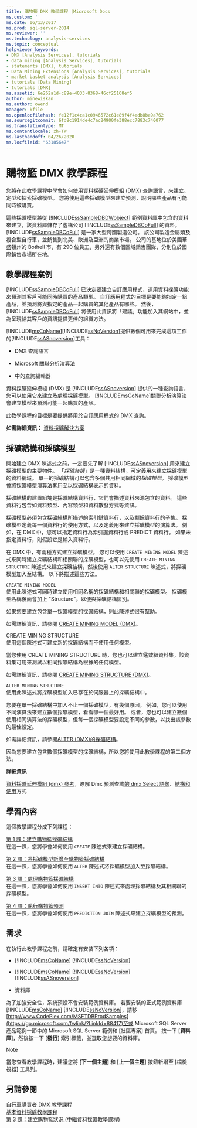 ```yaml
---
title: 購物籃 DMX 教學課程 |Microsoft Docs
ms.custom: ''
ms.date: 06/13/2017
ms.prod: sql-server-2014
ms.reviewer: ''
ms.technology: analysis-services
ms.topic: conceptual
helpviewer_keywords:
- DMX [Analysis Services], tutorials
- data mining [Analysis Services], tutorials
- statements [DMX], tutorials
- Data Mining Extensions [Analysis Services], tutorials
- market basket analysis [Analysis Services]
- tutorials [Data Mining]
- tutorials [DMX]
ms.assetid: 6e262a1d-c89e-4033-8368-46cf25168ef5
author: minewiskan
ms.author: owend
manager: kfile
ms.openlocfilehash: fe12f1c4ca1c0946572c61e89f4f4edb8ba9a762
ms.sourcegitcommit: 6fd8c1914de4c7ac24900fe388ecc7883c740077
ms.translationtype: MT
ms.contentlocale: zh-TW
ms.lasthandoff: 04/26/2020
ms.locfileid: "63185647"
---
```

# <a name="market-basket-dmx-tutorial"></a>購物籃 DMX 教學課程
  您將在此教學課程中學會如何使用資料採礦延伸模組 (DMX) 查詢語言，來建立、定型和探索採礦模型。 您將使用這些採礦模型來建立預測，說明哪些產品有可能同時被購買。  
  
 這些採礦模型將從 [!INCLUDE[ssSampleDBDWobject](../includes/sssampledbdwobject-md.md)] 範例資料庫中包含的資料來建立，該資料庫儲存了虛構公司 [!INCLUDE[ssSampleDBCoFull](../includes/sssampledbcofull-md.md)] 的資料。 [!INCLUDE[ssSampleDBCoFull](../includes/sssampledbcofull-md.md)] 是一家大型跨國製造公司。 該公司製造金屬類及複合型自行車，並銷售到北美、歐洲及亞洲的商業市場。 公司的基地位於美國華盛頓州的 Bothell 市，有 290 位員工，另外還有數個區域銷售團隊，分別位於國際銷售市場所在地。  
  
## <a name="tutorial-scenario"></a>教學課程案例  
 [!INCLUDE[ssSampleDBCoFull](../includes/sssampledbcofull-md.md)] 已決定要建立自訂應用程式，運用資料採礦功能來預測其客戶可能同時購買的產品類型。 自訂應用程式的目標是要能夠指定一組產品，並預測將與指定的產品一起購買的其他產品有哪些。 然後，[!INCLUDE[ssSampleDBCoFull](../includes/sssampledbcofull-md.md)] 將使用此資訊將「建議」功能加入其網站中，並為呈現給其客戶的資訊提供更佳的組織方法。  
  
 [!INCLUDE[msCoName](../includes/msconame-md.md)][!INCLUDE[ssNoVersion](../includes/ssnoversion-md.md)]提供數個可用來完成這項工作的[!INCLUDE[ssASnoversion](../includes/ssasnoversion-md.md)]工具：  
  
-   DMX 查詢語言  
  
-   [Microsoft 關聯分析演算法](../../2014/analysis-services/data-mining/microsoft-association-algorithm.md)  
  
-    中的查詢編輯器  
  
 資料採礦延伸模組 (DMX) 是 [!INCLUDE[ssASnoversion](../includes/ssasnoversion-md.md)] 提供的一種查詢語言，您可以使用它來建立及處理採礦模型。 [!INCLUDE[msCoName](../includes/msconame-md.md)]關聯分析演算法會建立模型來預測可能一起購買的產品。  
  
 此教學課程的目標是要提供將用於自訂應用程式的 DMX 查詢。  
  
 **如需詳細資訊：** [資料採礦解決方案](../../2014/analysis-services/data-mining/data-mining-solutions.md)  
  
## <a name="mining-structure-and-mining-models"></a>採礦結構和採礦模型  
 開始建立 DMX 陳述式之前，一定要先了解 [!INCLUDE[ssASnoversion](../includes/ssasnoversion-md.md)] 用來建立採礦模型的主要物件。 「*採礦結構*」是一種資料結構，可定義用來建立採礦模型的資料網域。 單一的採礦結構可以包含多個共用相同網域的*採礦模型*。 採礦模型會將採礦模型演算法套用至以採礦結構表示的資料。  
  
 採礦結構的建置組塊是採礦結構資料行，它們會描述資料來源包含的資料。 這些資料行包含如資料類型、內容類型和資料散發方式等資訊。  
  
 採礦模型必須包含採礦結構所描述的索引鍵資料行，以及剩餘資料行的子集。 採礦模型定義每一個資料行的使用方式，以及定義用來建立採礦模型的演算法。 例如，在 DMX 中，您可以指定資料行為索引鍵資料行或 PREDICT 資料行。 如果未指定資料行，則假設它是輸入資料行。  
  
 在 DMX 中，有兩種方式建立採礦模型。 您可以使用 `CREATE MINING MODEL` 陳述式來同時建立採礦結構和相關聯的採礦模型，也可以先使用 `CREATE MINING STRUCTURE` 陳述式來建立採礦結構，然後使用 `ALTER STRUCTURE` 陳述式，將採礦模型加入至結構。 以下將描述這些方法。  
  
 `CREATE MINING MODEL`  
 使用此陳述式可同時建立使用相同名稱的採礦結構和相關聯的採礦模型。 採礦模型名稱後面會加上 "Structure"，以便與採礦結構區別。  
  
 如果您要建立包含單一採礦模型的採礦結構，則此陳述式很有幫助。  
  
 如需詳細資訊，請參閱 [CREATE MINING MODEL &#40;DMX&#41;](/sql/dmx/create-mining-model-dmx)。  
  
 CREATE MINING STRUCTURE  
 使用這個陳述式可建立新的採礦結構而不使用任何模型。  
  
 當您使用 CREATE MINING STRUCTURE 時，您也可以建立鑑效組資料集，該資料集可用來測試以相同採礦結構為根據的任何模型。  
  
 如需詳細資訊，請參閱 [CREATE MINING STRUCTURE &#40;DMX&#41;](/sql/dmx/create-mining-structure-dmx)。  
  
 `ALTER MINING STRUCTURE`  
 使用此陳述式將採礦模型加入已存在於伺服器上的採礦結構中。  
  
 您要在單一採礦結構中加入不止一個採礦模型，有幾個原因。 例如，您可以使用不同演算法來建立數個採礦模型，看看哪一個最好用。 或者，您也可以建立數個使用相同演算法的採礦模型，但每一個採礦模型要設定不同的參數，以找出該參數的最佳設定。  
  
 如需詳細資訊，請參閱[ALTER &#40;DMX&#41;的採礦結構](/sql/dmx/alter-mining-structure-dmx?view=sql-server-2016)。  
  
 因為您要建立包含數個採礦模型的採礦結構，所以您將使用此教學課程的第二個方法。  
  
 **詳細資訊**  
  
 [資料採礦延伸模組 &#40;dmx&#41; 參考](/sql/dmx/data-mining-extensions-dmx-reference)，瞭解 Dmx 預測查詢[的 dmx Select 語句](/sql/dmx/understanding-the-dmx-select-statement)、[結構和使用](/sql/dmx/structure-and-usage-of-dmx-prediction-queries)方式  
  
## <a name="what-you-will-learn"></a>學習內容  
 這個教學課程分成下列課程：  
  
 [第 1 課：建立購物籃採礦結構](../../2014/tutorials/lesson-1-creating-the-market-basket-mining-structure.md)  
 在這一課，您將學會如何使用 `CREATE` 陳述式來建立採礦結構。  
  
 [第 2 課：將採礦模型新增至購物籃採礦結構](../../2014/tutorials/lesson-2-adding-mining-models-to-the-market-basket-mining-structure.md)  
 在這一課，您將學會如何使用 `ALTER` 陳述式將採礦模型加入至採礦結構。  
  
 [第 3 課：處理購物籃採礦結構](../../2014/tutorials/lesson-3-processing-the-market-basket-mining-structure.md)  
 在這一課，您將學會如何使用 `INSERT INTO` 陳述式來處理採礦結構及其相關聯的採礦模型。  
  
 [第 4 課：執行購物籃預測](../../2014/tutorials/lesson-4-executing-market-basket-predictions.md)  
 在這一課，您將學會如何使用 `PREDICTION JOIN` 陳述式來建立採礦模型的預測。  
  
## <a name="requirements"></a>需求  
 在執行此教學課程之前，請確定有安裝下列各項：  
  
-   [!INCLUDE[msCoName](../includes/msconame-md.md)] [!INCLUDE[ssNoVersion](../includes/ssnoversion-md.md)]  
  
-   [!INCLUDE[msCoName](../includes/msconame-md.md)] [!INCLUDE[ssNoVersion](../includes/ssnoversion-md.md)] [!INCLUDE[ssASnoversion](../includes/ssasnoversion-md.md)]  
  
-    資料庫  
  
 為了加強安全性，系統預設不會安裝範例資料庫。 若要安裝的正式範例資料庫[!INCLUDE[msCoName](../includes/msconame-md.md)] [!INCLUDE[ssNoVersion](../includes/ssnoversion-md.md)]，請移[http://www.CodePlex.com/MSFTDBProdSamples](https://go.microsoft.com/fwlink/?LinkId=88417)至或 Microsoft SQL Server 產品範例一節中的 Microsoft SQL Server 範例和 [社區專案] 首頁。 按一下 [**資料庫**]，然後按一下 [**發行**] 索引標籤，並選取您想要的資料庫。  
  
> [!NOTE]  
>  當您查看教學課程時，建議您將 **[下一個主題]** 和 [**上一個主題**] 按鈕新增至 [檔檢視器] 工具列。  
  
## <a name="see-also"></a>另請參閱  
 [自行車購買者 DMX 教學課程](../../2014/tutorials/bike-buyer-dmx-tutorial.md)   
 [基本資料採礦教學課程](../../2014/tutorials/basic-data-mining-tutorial.md)   
 [第 3 課：建立購物籃狀況 &#40;中繼資料採礦教學課程&#41;](../../2014/tutorials/lesson-3-building-a-market-basket-scenario-intermediate-data-mining-tutorial.md)  
  
  

